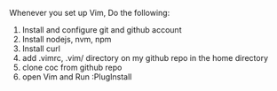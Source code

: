 Whenever you set up Vim, Do the following:
1. Install and configure git and github account
2. Install nodejs, nvm, npm
3. Install curl
4. add .vimrc, .vim/ directory on my github repo in the home directory
5. clone coc from github repo
6. open Vim and Run :PlugInstall
